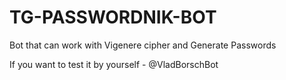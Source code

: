 # TG-PASSWORDNIK-BOT
Bot that can work with Vigenere cipher and Generate Passwords 

If you want to test it by yourself - @VladBorschBot

